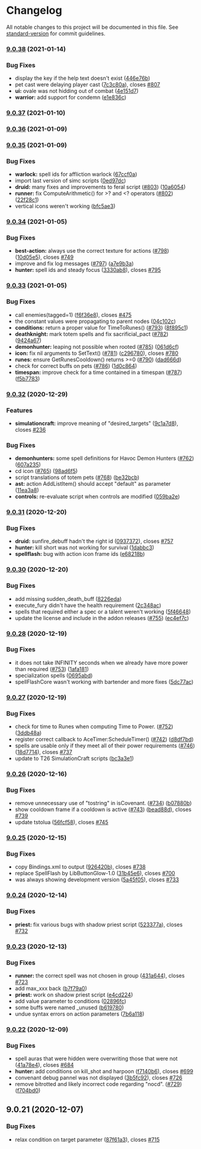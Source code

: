 # Changelog

All notable changes to this project will be documented in this file. See [standard-version](https://github.com/conventional-changelog/standard-version) for commit guidelines.

### [9.0.38](https://github.com/Sidoine/Ovale/compare/9.0.37...9.0.38) (2021-01-14)

### Bug Fixes

-   display the key if the help text doesn't exist ([446e76b](https://github.com/Sidoine/Ovale/commit/446e76b610fea8dea1d761c51646a681afcc0536))
-   pet cast were delaying player cast ([7c3c80a](https://github.com/Sidoine/Ovale/commit/7c3c80af89f239226486f3250931ea1478ef8c0e)), closes [#807](https://github.com/Sidoine/Ovale/issues/807)
-   **ui:** ovale was not hidding out of combat ([4e151d7](https://github.com/Sidoine/Ovale/commit/4e151d72f27b9e5a4ffa1d75f494af81da81f0c2))
-   **warrior:** add support for condemn ([e1e836c](https://github.com/Sidoine/Ovale/commit/e1e836cbf9fc2d089b19a9960b1011ab0b3cda80))

### [9.0.37](https://github.com/Sidoine/Ovale/compare/9.0.36...9.0.37) (2021-01-10)

### [9.0.36](https://github.com/Sidoine/Ovale/compare/9.0.35...9.0.36) (2021-01-09)

### [9.0.35](https://github.com/Sidoine/Ovale/compare/9.0.34...9.0.35) (2021-01-09)

### Bug Fixes

-   **warlock:** spell ids for affliction warlock ([67ccf0a](https://github.com/Sidoine/Ovale/commit/67ccf0a49b6a1d7fe14861a3fe3a4da4d463e230))
-   import last version of simc scripts ([0ed97dc](https://github.com/Sidoine/Ovale/commit/0ed97dc0b42b8601c45ebda2612655260915efe0))
-   **druid:** many fixes and improvements to feral script ([#803](https://github.com/Sidoine/Ovale/issues/803)) ([10a6054](https://github.com/Sidoine/Ovale/commit/10a6054bb1990876f749dcf359eb3aaadb3b7a11))
-   **runner:** fix ComputeArithmetic() for >? and <? operators ([#802](https://github.com/Sidoine/Ovale/issues/802)) ([22f28c1](https://github.com/Sidoine/Ovale/commit/22f28c141070cac126d812e1285f3ac223dd17dd))
-   vertical icons weren't working ([bfc5ae3](https://github.com/Sidoine/Ovale/commit/bfc5ae383f0ac2e18b9c48a131bef66e7e2b3054))

### [9.0.34](https://github.com/Sidoine/Ovale/compare/9.0.33...9.0.34) (2021-01-05)

### Bug Fixes

-   **best-action:** always use the correct texture for actions ([#798](https://github.com/Sidoine/Ovale/issues/798)) ([10d05e5](https://github.com/Sidoine/Ovale/commit/10d05e5e7c89e24ee86b4207887043f4fc0f4e90)), closes [#749](https://github.com/Sidoine/Ovale/issues/749)
-   improve and fix log messages ([#797](https://github.com/Sidoine/Ovale/issues/797)) ([a7e9b3a](https://github.com/Sidoine/Ovale/commit/a7e9b3a0430ed9bfa4a171a7a0267b438b39788f))
-   **hunter:** spell ids and steady focus ([3330ab8](https://github.com/Sidoine/Ovale/commit/3330ab85e3d0acb02a7683f09bb47b9b86463f66)), closes [#795](https://github.com/Sidoine/Ovale/issues/795)

### [9.0.33](https://github.com/Sidoine/Ovale/compare/9.0.32...9.0.33) (2021-01-05)

### Bug Fixes

-   call enemies(tagged=1) ([f6f36e8](https://github.com/Sidoine/Ovale/commit/f6f36e865e6efc6ccc1c7988f6855de4db4d9355)), closes [#475](https://github.com/Sidoine/Ovale/issues/475)
-   the constant values were propagating to parent nodes ([04c102c](https://github.com/Sidoine/Ovale/commit/04c102c842c24e056d68f014142c2a5ec5b57d43))
-   **conditions:** return a proper value for TimeToRunes() ([#793](https://github.com/Sidoine/Ovale/issues/793)) ([8f895c1](https://github.com/Sidoine/Ovale/commit/8f895c12c3c5962c41389b6821c9e75f581fac63))
-   **deathknight:** mark totem spells and fix sacrificial_pact ([#782](https://github.com/Sidoine/Ovale/issues/782)) ([9424a67](https://github.com/Sidoine/Ovale/commit/9424a67fc4c074ed7a51f66ff3f030584a68c675))
-   **demonhunter:** leaping not possible when rooted ([#785](https://github.com/Sidoine/Ovale/issues/785)) ([061d6cf](https://github.com/Sidoine/Ovale/commit/061d6cfb579d5e491ddfe9c34f695d218a944572))
-   **icon:** fix nil arguments to SetText() ([#781](https://github.com/Sidoine/Ovale/issues/781)) ([c296780](https://github.com/Sidoine/Ovale/commit/c296780d43126c866118277dfa94ce4927c328f7)), closes [#780](https://github.com/Sidoine/Ovale/issues/780)
-   **runes:** ensure GetRunesCooldown() returns >=0 ([#790](https://github.com/Sidoine/Ovale/issues/790)) ([dad666d](https://github.com/Sidoine/Ovale/commit/dad666d61de412fa22f941533cb52b2d8f03efbf))
-   check for correct buffs on pets ([#786](https://github.com/Sidoine/Ovale/issues/786)) ([1d0c864](https://github.com/Sidoine/Ovale/commit/1d0c8643320e6e87ea203620a31725229c728cd2))
-   **timespan:** improve check for a time contained in a timespan ([#787](https://github.com/Sidoine/Ovale/issues/787)) ([f5b7783](https://github.com/Sidoine/Ovale/commit/f5b77836bb69a0146cf062f17dbb68f57c83b59e))

### [9.0.32](https://github.com/Sidoine/Ovale/compare/9.0.31...9.0.32) (2020-12-29)

### Features

-   **simulationcraft:** improve meaning of "desired_targets" ([9c1a7d8](https://github.com/Sidoine/Ovale/commit/9c1a7d8e72f90b34d58db11a09173597ac470658)), closes [#236](https://github.com/Sidoine/Ovale/issues/236)

### Bug Fixes

-   **demonhunters:** some spell definitions for Havoc Demon Hunters ([#762](https://github.com/Sidoine/Ovale/issues/762)) ([607a235](https://github.com/Sidoine/Ovale/commit/607a2359557c9b3bfdfbae80eea495e05e7e5768))
-   cd icon ([#765](https://github.com/Sidoine/Ovale/issues/765)) ([98ad6f5](https://github.com/Sidoine/Ovale/commit/98ad6f5ad787489c20c06a9cb5460018d33846b6))
-   script translations of totem pets ([#768](https://github.com/Sidoine/Ovale/issues/768)) ([be32bcb](https://github.com/Sidoine/Ovale/commit/be32bcb155b6d2258ad9b2b792b04721dd6366b8))
-   **ast:** action AddListItem() should accept "default" as parameter ([11ea3a8](https://github.com/Sidoine/Ovale/commit/11ea3a8d97dfb3d7b1ce866969c6a279f54d1696))
-   **controls:** re-evaluate script when controls are modified ([059ba2e](https://github.com/Sidoine/Ovale/commit/059ba2e2698bf244b3773ee6dcb47e1f6c36ab16))

### [9.0.31](https://github.com/Sidoine/Ovale/compare/9.0.30...9.0.31) (2020-12-20)

### Bug Fixes

-   **druid:** sunfire_debuff hadn't the right id ([0937372](https://github.com/Sidoine/Ovale/commit/093737263e0f372b3fa03197e6c28eeb31fe3f76)), closes [#757](https://github.com/Sidoine/Ovale/issues/757)
-   **hunter:** kill short was not working for survival ([1dabbc3](https://github.com/Sidoine/Ovale/commit/1dabbc33daeaec80dfbdd13108bf9cfdd49dc338))
-   **spellflash:** bug with action icon frame ids ([e68218b](https://github.com/Sidoine/Ovale/commit/e68218b1216defbb02ea7f11b1a09846b4cdcd0e))

### [9.0.30](https://github.com/Sidoine/Ovale/compare/9.0.28...9.0.30) (2020-12-20)

### Bug Fixes

-   add missing sudden_death_buff ([8226eda](https://github.com/Sidoine/Ovale/commit/8226eda1d40630d7f02da3ec25586eb36e4b3b10))
-   execute_fury didn't have the health requirement ([2c348ac](https://github.com/Sidoine/Ovale/commit/2c348acdf97c35015f803d3312c5d7c89b5ed153))
-   spells that required either a spec or a talent weren't working ([5f46648](https://github.com/Sidoine/Ovale/commit/5f466489215175b18ea2832c24bb3e3796392a69))
-   update the license and include in the addon releases ([#755](https://github.com/Sidoine/Ovale/issues/755)) ([ec4ef7c](https://github.com/Sidoine/Ovale/commit/ec4ef7c22f85e0b85660ab9bd866f1c36f28c777))

### [9.0.28](https://github.com/Sidoine/Ovale/compare/9.0.27...9.0.28) (2020-12-19)

### Bug Fixes

-   it does not take INFINITY seconds when we already have more power than required ([#753](https://github.com/Sidoine/Ovale/issues/753)) ([1afa181](https://github.com/Sidoine/Ovale/commit/1afa1814af3c002158f8e4b9eccbbe0966aba2a7))
-   specialization spells ([0695abd](https://github.com/Sidoine/Ovale/commit/0695abdc3b057e9973f207f716b84a8917f073c4))
-   spellFlashCore wasn't working with bartender and more fixes ([5dc77ac](https://github.com/Sidoine/Ovale/commit/5dc77acb3a8a01f78f1402177b58548fd67f62d5))

### [9.0.27](https://github.com/Sidoine/Ovale/compare/9.0.26...9.0.27) (2020-12-19)

### Bug Fixes

-   check for time to Runes when computing Time to Power. ([#752](https://github.com/Sidoine/Ovale/issues/752)) ([3ddb48a](https://github.com/Sidoine/Ovale/commit/3ddb48aeac9be142fe603f911f3b7ef84b82b463))
-   register correct callback to AceTimer:ScheduleTimer() ([#742](https://github.com/Sidoine/Ovale/issues/742)) ([d8df7bd](https://github.com/Sidoine/Ovale/commit/d8df7bd244902f838153ba13587df80afd1af506))
-   spells are usable only if they meet all of their power requirements ([#746](https://github.com/Sidoine/Ovale/issues/746)) ([18d7714](https://github.com/Sidoine/Ovale/commit/18d77148dfd32c04b7b2c9f559b0aca624edb8c2)), closes [#737](https://github.com/Sidoine/Ovale/issues/737)
-   update to T26 SimulationCraft scripts ([bc3a3e1](https://github.com/Sidoine/Ovale/commit/bc3a3e1e564cfecaff1ddd248c3e6297ab42dfc9))

### [9.0.26](https://github.com/Sidoine/Ovale/compare/9.0.25...9.0.26) (2020-12-16)

### Bug Fixes

-   remove unnecessary use of "tostring" in isCovenant. ([#734](https://github.com/Sidoine/Ovale/issues/734)) ([b07880b](https://github.com/Sidoine/Ovale/commit/b07880bce0ac478117d42fc57ffb3c53b0c5613d))
-   show cooldown frame if a cooldown is active ([#743](https://github.com/Sidoine/Ovale/issues/743)) ([bead88d](https://github.com/Sidoine/Ovale/commit/bead88d403df49c26bb17d84daff9f56e0a52c35)), closes [#739](https://github.com/Sidoine/Ovale/issues/739)
-   update tstolua ([56fcf58](https://github.com/Sidoine/Ovale/commit/56fcf581f68357d8b0808edde610788791c23855)), closes [#745](https://github.com/Sidoine/Ovale/issues/745)

### [9.0.25](https://github.com/Sidoine/Ovale/compare/9.0.24...9.0.25) (2020-12-15)

### Bug Fixes

-   copy Bindings.xml to output ([926420b](https://github.com/Sidoine/Ovale/commit/926420baf98d8dcdf3c63d0dfe5e2a63ed692201)), closes [#738](https://github.com/Sidoine/Ovale/issues/738)
-   replace SpellFlash by LibButtonGlow-1.0 ([31b45e6](https://github.com/Sidoine/Ovale/commit/31b45e6e0447355ca3b836ded662b585736c3345)), closes [#700](https://github.com/Sidoine/Ovale/issues/700)
-   was always showing development version ([5a45f05](https://github.com/Sidoine/Ovale/commit/5a45f05a87ebed174fd524f6ca4ffe02e919fc35)), closes [#733](https://github.com/Sidoine/Ovale/issues/733)

### [9.0.24](https://github.com/Sidoine/Ovale/compare/9.0.23...9.0.24) (2020-12-14)

### Bug Fixes

-   **priest:** fix various bugs with shadow priest script ([523377a](https://github.com/Sidoine/Ovale/commit/523377aabcabe87668488142c1881fd15abacbb2)), closes [#732](https://github.com/Sidoine/Ovale/issues/732)

### [9.0.23](https://github.com/Sidoine/Ovale/compare/9.0.22...9.0.23) (2020-12-13)

### Bug Fixes

-   **runner:** the correct spell was not chosen in group ([431a644](https://github.com/Sidoine/Ovale/commit/431a644478a82d4830ad0ce88c23bf7be8c4901f)), closes [#723](https://github.com/Sidoine/Ovale/issues/723)
-   add max_xxx back ([b7f79a0](https://github.com/Sidoine/Ovale/commit/b7f79a067184b56976a2e4f0f1a175b39962b0f1))
-   **priest:** work on shadow priest script ([e4cd224](https://github.com/Sidoine/Ovale/commit/e4cd224c89d02218e5954cb0f1a64919196a6fed))
-   add value parameter to conditions ([02896fc](https://github.com/Sidoine/Ovale/commit/02896fcd3011aa17bb90f8e631b53d9759180ccb))
-   some buffs were named \_unused ([b619780](https://github.com/Sidoine/Ovale/commit/b619780d4d959c0fa9294068c66f7777be0bbe52))
-   undue syntax errors on action parameters ([7b6a118](https://github.com/Sidoine/Ovale/commit/7b6a118b94616244edc27e6aec8acb61f7ca1fd2))

### [9.0.22](https://github.com/Sidoine/Ovale/compare/v9.0.21...v9.0.22) (2020-12-09)

### Bug Fixes

-   spell auras that were hidden were overwriting those that were not ([41a78e4](https://github.com/Sidoine/Ovale/commit/41a78e43ed0f76e0760ca3081c7b209f50ab85c8)), closes [#684](https://github.com/Sidoine/Ovale/issues/684)
-   **hunter:** add conditions on kill_shot and harpoon ([f7140b6](https://github.com/Sidoine/Ovale/commit/f7140b670bdee0e663096ae735518e58a246aea7)), closes [#699](https://github.com/Sidoine/Ovale/issues/699)
-   convenant debug pannel was not displayed ([3b5fc92](https://github.com/Sidoine/Ovale/commit/3b5fc92e1a6beb0eb6aedb41a28d9d39a2532f2d)), closes [#726](https://github.com/Sidoine/Ovale/issues/726)
-   remove bitrotted and likely incorrect code regarding "nocd". ([#729](https://github.com/Sidoine/Ovale/issues/729)) ([f704bd0](https://github.com/Sidoine/Ovale/commit/f704bd0e42177b418dc56d1f3589b613c3f6a6d7))

## 9.0.21 (2020-12-07)

### Bug Fixes

-   relax condition on target parameter ([87f61a3](https://github.com/Sidoine/Ovale/commit/87f61a38dffb98866cdde4c3280f90d4e6ec3a04)), closes [#715](https://github.com/Sidoine/Ovale/issues/715)
